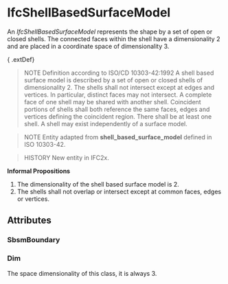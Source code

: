 # IfcShellBasedSurfaceModel

An _IfcShellBasedSurfaceModel_ represents the shape by a set of open or closed shells. The connected faces within the shell have a dimensionality 2 and are placed in a coordinate space of dimensionality 3.<!-- end of definition -->

{ .extDef}
> NOTE Definition according to ISO/CD 10303-42:1992
> A shell based surface model is described by a set of open or closed shells of dimensionality 2. The shells shall not intersect except at edges and vertices. In particular, distinct faces may not intersect. A complete face of one shell may be shared with another shell. Coincident portions of shells shall both reference the same faces, edges and vertices defining the coincident region. There shall be at least one shell. A shell may exist independently of a surface model.

> NOTE Entity adapted from **shell_based_surface_model** defined in ISO 10303-42.

> HISTORY New entity in IFC2x.

**Informal Propositions**

1. The dimensionality of the shell based surface model is 2.
2. The shells shall not overlap or intersect except at common faces, edges or vertices.

## Attributes

### SbsmBoundary


### Dim
The space dimensionality of this class, it is always 3.
